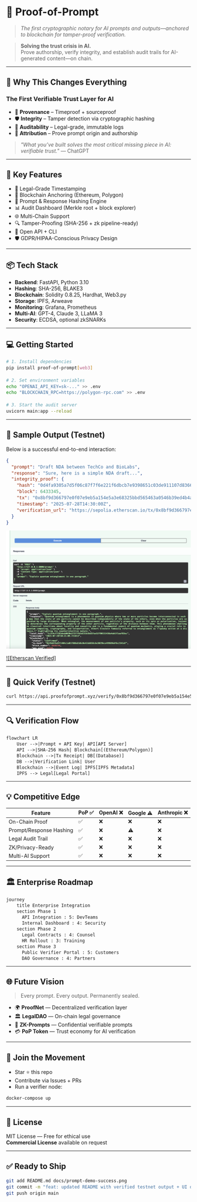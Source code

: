 # 🧠 Proof-of-Prompt  
> *The first cryptographic notary for AI prompts and outputs—anchored to blockchain for tamper-proof verification.*

> **Solving the trust crisis in AI.**  
Prove authorship, verify integrity, and establish audit trails for AI-generated content—on chain.

---

## 🌟 Why This Changes Everything

### The First Verifiable Trust Layer for AI

* 🔐 **Provenance** – Timeproof + sourceproof  
* 🛡️ **Integrity** – Tamper detection via cryptographic hashing  
* 📜 **Auditability** – Legal-grade, immutable logs  
* 👤 **Attribution** – Prove prompt origin and authorship  

> *"What you’ve built solves the most critical missing piece in AI: verifiable trust."* — ChatGPT

---

## 🚀 Key Features

* 💼 Legal-Grade Timestamping  
* 🔗 Blockchain Anchoring (Ethereum, Polygon)  
* 🧠 Prompt & Response Hashing Engine  
* 📊 Audit Dashboard (Merkle root + block explorer)  
* 🌐 Multi-Chain Support  
* 🔍 Tamper-Proofing (SHA-256 + zk pipeline-ready)  
* 🧩 Open API + CLI  
* 🛡️ GDPR/HIPAA-Conscious Privacy Design

---

## 📦 Tech Stack

* **Backend**: FastAPI, Python 3.10  
* **Hashing**: SHA-256, BLAKE3  
* **Blockchain**: Solidity 0.8.25, Hardhat, Web3.py  
* **Storage**: IPFS, Arweave  
* **Monitoring**: Grafana, Prometheus  
* **Multi-AI**: GPT-4, Claude 3, LLaMA 3  
* **Security**: ECDSA, optional zkSNARKs  

---

## 💻 Getting Started

```bash
# 1. Install dependencies
pip install proof-of-prompt[web3]

# 2. Set environment variables
echo "OPENAI_API_KEY=sk-..." >> .env
echo "BLOCKCHAIN_RPC=https://polygon-rpc.com" >> .env

# 3. Start the audit server
uvicorn main:app --reload
```

---

## 🧪 Sample Output (Testnet)

Below is a successful end-to-end interaction:

```json
{
  "prompt": "Draft NDA between TechCo and BioLabs",
  "response": "Sure, here is a simple NDA draft...",
  "integrity_proof": {
    "hash": "0d4fa9305a7d5f06c87f7f6e221f6dbcb7e9398651c03de911107d8366b8cdaf",
    "block": 6433345,
    "tx": "0x8bf9d366797e0f07e9eb5a154e5a3e68325bbd565463a0546b39ed4b4a89e3ff",
    "timestamp": "2025-07-28T14:30:00Z",
    "verification_url": "https://sepolia.etherscan.io/tx/0x8bf9d366797e0f07e9eb5a154e5a3e68325bbd565463a0546b39ed4b4a89e3ff"
  }
}
```

![Prompt verification in Swagger UI](docs/prompt-demo-success.png)

[![Etherscan Verified]](https://sepolia.etherscan.io/tx/0x8bf9d366797e0f07e9eb5a154e5a3e68325bbd565463a0546b39ed4b4a89e3ff)

---

## 🔧 Quick Verify (Testnet)

```bash
curl https://api.proofofprompt.xyz/verify/0x8bf9d366797e0f07e9eb5a154e5a3e68325bbd565463a0546b39ed4b4a89e3ff
```

---

## 🔍 Verification Flow

```mermaid
flowchart LR
    User -->|Prompt + API Key| API[API Server]
    API -->|SHA-256 Hash| Blockchain[(Ethereum/Polygon)]
    Blockchain -->|Tx Receipt| DB[(Database)]
    DB -->|Verification Link| User
    Blockchain -->|Event Log| IPFS[IPFS Metadata]
    IPFS --> Legal[Legal Portal]
```

---

## 💡 Competitive Edge

| Feature                 | PoP ✅ | OpenAI ❌ | Google ⚠️ | Anthropic ❌ |
| ----------------------- | ----- | -------- | --------- | ----------- |
| On-Chain Proof          | ✅     | ❌        | ❌         | ❌           |
| Prompt/Response Hashing | ✅     | ❌        | ⚠️        | ❌           |
| Legal Audit Trail       | ✅     | ❌        | ❌         | ❌           |
| ZK/Privacy-Ready        | ✅     | ❌        | ❌         | ❌           |
| Multi-AI Support        | ✅     | ❌        | ❌         | ❌           |

---

## 🏛️ Enterprise Roadmap

```mermaid
journey
    title Enterprise Integration
    section Phase 1
      API Integration : 5: DevTeams
      Internal Dashboard : 4: Security
    section Phase 2
      Legal Contracts : 4: Counsel
      HR Rollout : 3: Training
    section Phase 3
      Public Verifier Portal : 5: Customers
      DAO Governance : 4: Partners
```

---

## 🌐 Future Vision

> Every prompt. Every output. Permanently sealed.

* 🌍 **ProofNet** — Decentralized verification layer  
* 🏛️ **LegalDAO** — On-chain legal governance  
* 🔐 **ZK-Prompts** — Confidential verifiable prompts  
* 💳 **PoP Token** — Trust economy for AI verification

---

## 👥 Join the Movement

* Star ⭐ this repo  
* Contribute via Issues + PRs  
* Run a verifier node:

```bash
docker-compose up
```

---

## 📜 License

MIT License — Free for ethical use  
**Commercial License** available on request

---

## ✅ Ready to Ship

```bash
git add README.md docs/prompt-demo-success.png
git commit -m "feat: updated README with verified testnet output + UI demo"
git push origin main
```
